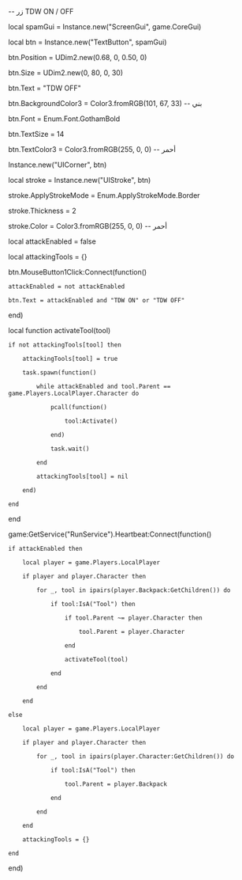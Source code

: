 -- زر TDW ON / OFF

local spamGui = Instance.new("ScreenGui", game.CoreGui)

local btn = Instance.new("TextButton", spamGui)

btn.Position = UDim2.new(0.68, 0, 0.50, 0)

btn.Size = UDim2.new(0, 80, 0, 30)

btn.Text = "TDW OFF"

btn.BackgroundColor3 = Color3.fromRGB(101, 67, 33) -- بني

btn.Font = Enum.Font.GothamBold

btn.TextSize = 14

btn.TextColor3 = Color3.fromRGB(255, 0, 0) -- أحمر

Instance.new("UICorner", btn)

local stroke = Instance.new("UIStroke", btn)

stroke.ApplyStrokeMode = Enum.ApplyStrokeMode.Border

stroke.Thickness = 2

stroke.Color = Color3.fromRGB(255, 0, 0) -- أحمر

local attackEnabled = false

local attackingTools = {}

btn.MouseButton1Click:Connect(function()

    attackEnabled = not attackEnabled

    btn.Text = attackEnabled and "TDW ON" or "TDW OFF"

end)

local function activateTool(tool)

    if not attackingTools[tool] then

        attackingTools[tool] = true

        task.spawn(function()

            while attackEnabled and tool.Parent == game.Players.LocalPlayer.Character do

                pcall(function()

                    tool:Activate()

                end)

                task.wait()

            end

            attackingTools[tool] = nil

        end)

    end

end

game:GetService("RunService").Heartbeat:Connect(function()

    if attackEnabled then

        local player = game.Players.LocalPlayer

        if player and player.Character then

            for _, tool in ipairs(player.Backpack:GetChildren()) do

                if tool:IsA("Tool") then

                    if tool.Parent ~= player.Character then

                        tool.Parent = player.Character

                    end

                    activateTool(tool)

                end

            end

        end

    else

        local player = game.Players.LocalPlayer

        if player and player.Character then

            for _, tool in ipairs(player.Character:GetChildren()) do

                if tool:IsA("Tool") then

                    tool.Parent = player.Backpack

                end

            end

        end

        attackingTools = {}

    end

end)
